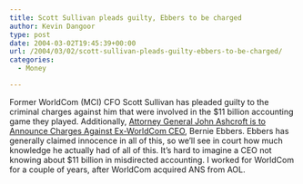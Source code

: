 ```yaml
---
title: Scott Sullivan pleads guilty, Ebbers to be charged
author: Kevin Dangoor
type: post
date: 2004-03-02T19:45:39+00:00
url: /2004/03/02/scott-sullivan-pleads-guilty-ebbers-to-be-charged/
categories:
  - Money

---
```

Former WorldCom (MCI) CFO Scott Sullivan has pleaded guilty to the criminal charges against him that were involved in the $11 billion accounting game they played. Additionally, [Attorney General John Ashcroft is to Announce Charges Against Ex-WorldCom CEO][1], Bernie Ebbers. Ebbers has generally claimed innocence in all of this, so we&#8217;ll see in court how much knowledge he actually had of all of this. It&#8217;s hard to imagine a CEO not knowing about $11 billion in misdirected accounting. I worked for WorldCom for a couple of years, after WorldCom acquired ANS from AOL.

 [1]: http://www.foxnews.com/story/0,2933,113014,00.html "FOXNews.com - Business - Report: Ashcroft to Announce Charges Against Ex-WorldCom CEO"